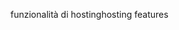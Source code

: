 <span data-ttu-id="2179b-101">funzionalità di hosting</span><span class="sxs-lookup"><span data-stu-id="2179b-101">hosting features</span></span>